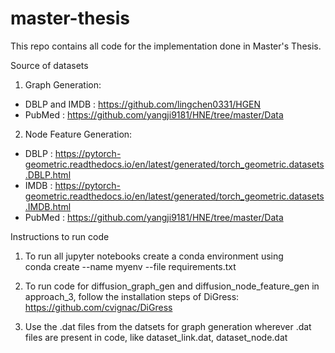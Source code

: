 # master-thesis
This repo contains all code for the implementation done in Master's Thesis.

Source of datasets 

1. Graph Generation:
- DBLP and IMDB : https://github.com/lingchen0331/HGEN
- PubMed : https://github.com/yangji9181/HNE/tree/master/Data

2. Node Feature Generation:
- DBLP : https://pytorch-geometric.readthedocs.io/en/latest/generated/torch_geometric.datasets.DBLP.html
- IMDB : https://pytorch-geometric.readthedocs.io/en/latest/generated/torch_geometric.datasets.IMDB.html
- PubMed : https://github.com/yangji9181/HNE/tree/master/Data
  
Instructions to run code
1. To run all jupyter notebooks create a conda environment using
   <br />
   conda create --name myenv --file requirements.txt
   <br />

2. To run code for diffusion_graph_gen and diffusion_node_feature_gen in approach_3, follow the installation steps of DiGress: https://github.com/cvignac/DiGress
3. Use the .dat files from the datsets for graph generation wherever .dat files are present in code, like dataset_link.dat, dataset_node.dat 
